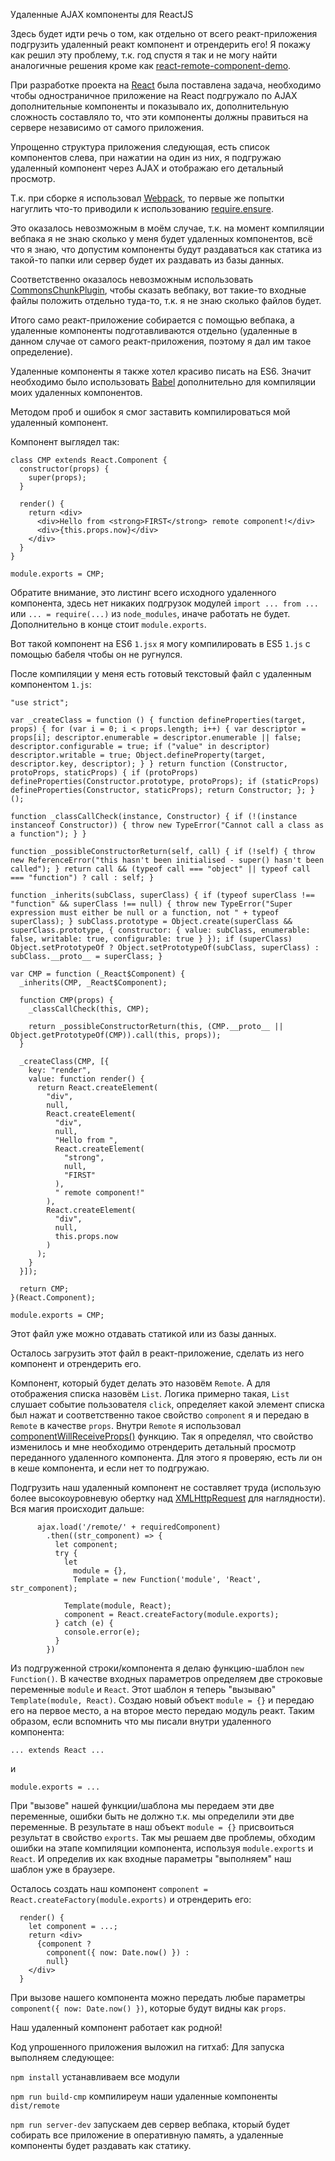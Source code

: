 Удаленные AJAX компоненты для ReactJS

Здесь будет идти речь о том, как отдельно от всего реакт-приложения подгрузить удаленный реакт компонент и отрендерить его!
Я покажу как решил эту проблему, т.к. год спустя я так и не могу найти аналогичные решения кроме как [react-remote-component-demo](https://github.com/jamesmartin/react-remote-component-demo).

При разработке проекта на [React](https://facebook.github.io/react/) была поставлена задача,
необходимо чтобы одностраничное приложение на React подгружало по AJAX дополнительные компоненты и показывало их, дополнительную сложность составляло то, что эти компоненты должны правиться на сервере независимо от самого приложения.

Упрощенно структура приложения следующая, есть список компонентов слева, при нажатии на один из них, я подгружаю удаленный компонент через AJAX и отображаю его детальный просмотр.

Т.к. при сборке я использовал [Webpack](https://webpack.github.io/), то первые же попытки нагуглить что-то приводили к использованию [require.ensure](https://webpack.github.io/docs/api-in-modules.html#require-ensure).

Это оказалось невозможным в моём случае, т.к. на момент компиляции вебпака я не знаю сколько у меня будет удаленных компонентов, всё что я знаю, что допустим компоненты будут раздаваться как статика из такой-то папки или сервер будет их раздавать из базы данных.

Соответственно оказалось невозможным использовать [CommonsChunkPlugin](https://webpack.github.io/docs/list-of-plugins.html#commonschunkplugin), чтобы сказать вебпаку, вот такие-то входные файлы положить отдельно туда-то, т.к. я не знаю сколько файлов будет.

Итого само реакт-приложение собирается с помощью вебпака, а удаленные компоненты подготавливаются отдельно (удаленные в данном случае от самого реакт-приложения, поэтому я дал им такое определение).

Удаленные компоненты я также хотел красиво писать на ES6. Значит необходимо было использовать [Babel](https://babeljs.io/) дополнительно для компиляции моих удаленных компонентов.

Методом проб и ошибок я смог заставить компилироваться мой удаленный компонент.

Компонент выглядел так:
```
class CMP extends React.Component {
  constructor(props) {
    super(props);
  }

  render() {
    return <div>
      <div>Hello from <strong>FIRST</strong> remote component!</div>
      <div>{this.props.now}</div>
    </div>
  }
}

module.exports = CMP;
```

Обратите внимание, это листинг всего исходного удаленного компонента, здесь нет никаких подгрузок модулей `import ... from ...` или `... = require(...)` из `node_modules`, иначе работать не будет. Дополнительно в конце стоит `module.exports`.

Вот такой компонент на ES6 `1.jsx` я могу компилировать в ES5 `1.js` с помощью бабеля чтобы он не ругнулся.

После компиляции у меня есть готовый текстовый файл с удаленным компонентом `1.js`:
```
"use strict";

var _createClass = function () { function defineProperties(target, props) { for (var i = 0; i < props.length; i++) { var descriptor = props[i]; descriptor.enumerable = descriptor.enumerable || false; descriptor.configurable = true; if ("value" in descriptor) descriptor.writable = true; Object.defineProperty(target, descriptor.key, descriptor); } } return function (Constructor, protoProps, staticProps) { if (protoProps) defineProperties(Constructor.prototype, protoProps); if (staticProps) defineProperties(Constructor, staticProps); return Constructor; }; }();

function _classCallCheck(instance, Constructor) { if (!(instance instanceof Constructor)) { throw new TypeError("Cannot call a class as a function"); } }

function _possibleConstructorReturn(self, call) { if (!self) { throw new ReferenceError("this hasn't been initialised - super() hasn't been called"); } return call && (typeof call === "object" || typeof call === "function") ? call : self; }

function _inherits(subClass, superClass) { if (typeof superClass !== "function" && superClass !== null) { throw new TypeError("Super expression must either be null or a function, not " + typeof superClass); } subClass.prototype = Object.create(superClass && superClass.prototype, { constructor: { value: subClass, enumerable: false, writable: true, configurable: true } }); if (superClass) Object.setPrototypeOf ? Object.setPrototypeOf(subClass, superClass) : subClass.__proto__ = superClass; }

var CMP = function (_React$Component) {
  _inherits(CMP, _React$Component);

  function CMP(props) {
    _classCallCheck(this, CMP);

    return _possibleConstructorReturn(this, (CMP.__proto__ || Object.getPrototypeOf(CMP)).call(this, props));
  }

  _createClass(CMP, [{
    key: "render",
    value: function render() {
      return React.createElement(
        "div",
        null,
        React.createElement(
          "div",
          null,
          "Hello from ",
          React.createElement(
            "strong",
            null,
            "FIRST"
          ),
          " remote component!"
        ),
        React.createElement(
          "div",
          null,
          this.props.now
        )
      );
    }
  }]);

  return CMP;
}(React.Component);

module.exports = CMP;
```
Этот файл уже можно отдавать статикой или из базы данных.

Осталось загрузить этот файл в реакт-приложение, сделать из него компонент и отрендерить его.

Компонент, который будет делать это назовём `Remote`. А для отображения списка назовём `List`.
Логика примерно такая, `List` слушает событие пользователя `click`, определяет какой элемент списка был нажат и соответственно такое свойство `component` я и передаю в `Remote` в качестве `props`.
Внутри `Remote` я использовал [componentWillReceiveProps()](https://facebook.github.io/react/docs/react-component.html#componentwillreceiveprops) функцию. Так я определял, что свойство изменилось и мне необходимо отрендерить детальный просмотр переданного удаленного компонента. Для этого я проверяю, есть ли он в кеше компонента, и если нет то подгружаю.

Подгрузить наш удаленный компонент не составляет труда (использую более высокоуровневую обертку над [XMLHttpRequest](https://developer.mozilla.org/ru/docs/Web/API/XMLHttpRequest) для наглядности).
Вся магия происходит дальше:
```
      ajax.load('/remote/' + requiredComponent)
        .then((str_component) => {
          let component;
          try {
            let
              module = {},
              Template = new Function('module', 'React', str_component);

            Template(module, React);
            component = React.createFactory(module.exports);
          } catch (e) {
            console.error(e);
          }
        })
```

Из подгруженной строки/компонента я делаю функцию-шаблон `new Function()`.
В качестве входных параметров определяем две строковые переменные `module` и `React`.
Этот шаблон я теперь "вызываю" `Template(module, React)`.
Создаю новый объект `module = {}` и передаю его на первое место, а на второе место передаю модуль реакт.
Таким образом, если вспомнить что мы писали внутри удаленного компонента:
```
... extends React ...
```
и
```
module.exports = ...
```
При "вызове" нашей функции/шаблона мы передаем эти две переменные, ошибки быть не должно т.к. мы определили эти две переменные.
В результате в наш объект `module = {}` присвоиться результат в свойство `exports`.
Так мы решаем две проблемы, обходим ошибки на этапе компиляции компонента, используя `module.exports` и `React`. И определив их как входные параметры "выполняем" наш шаблон уже в браузере.

Осталось создать наш компонент `component = React.createFactory(module.exports)` и отрендерить его:

```
  render() {
    let component = ...;
    return <div>
      {component ?
        component({ now: Date.now() }) :
        null}
    </div>
  }
```

При вызове нашего компонента можно передать любые параметры `component({ now: Date.now() })`, которые будут видны как `props`.

Наш удаленный компонент работает как родной!

Код упрошенного приложения выложил на гитхаб:
Для запуска выполняем следующее:

`npm install` устанавливаем все модули

`npm run build-cmp` компилиреум наши удаленные компоненты `dist/remote`

`npm run server-dev` запускаем дев сервер вебпака, кторый будет собирать все приложение в оперативную память, а удаленные компоненты будет раздавать как статику.